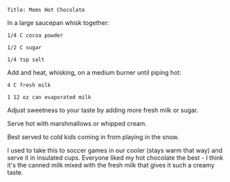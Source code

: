 ~~~ recipe-info
Title: Moms Hot Chocolate
~~~

In a large saucepan whisk together:

~~~ recipe-ingredients
1/4 C cocoa powder

1/2 C sugar

1/4 tsp salt
~~~

Add and heat, whisking, on a medium burner until piping hot:

~~~ recipe-ingredients
4 C fresh milk

1 12 oz can evaporated milk
~~~

Adjust sweetness to your taste by adding more fresh milk or sugar.

Serve hot with marshmallows or whipped cream.

Best served to cold kids coming in from playing in the snow.

I used to take this to soccer games in our cooler (stays warm that way) and serve it in insulated
cups. Everyone liked my hot chocolate the best - I think it's the canned milk mixed with the fresh
milk that gives it such a creamy taste.
